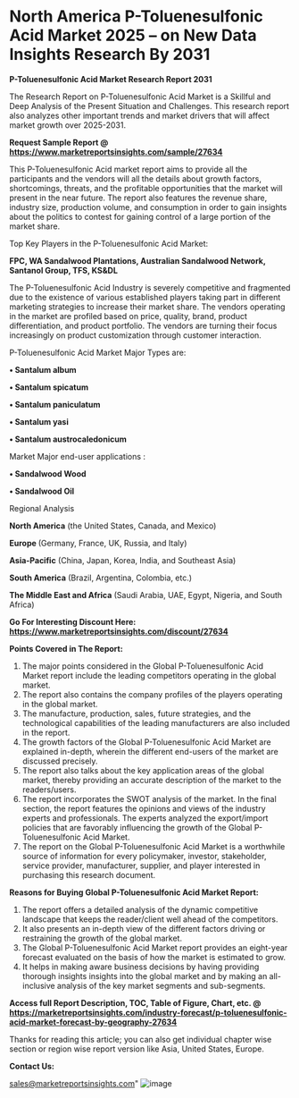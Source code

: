 # North America P-Toluenesulfonic Acid Market 2025 – on New Data Insights Research By 2031

<strong>P-Toluenesulfonic Acid Market Research Report 2031</strong>

The Research Report on P-Toluenesulfonic Acid Market is a Skillful and Deep Analysis of the Present Situation and Challenges. This research report also analyzes other important trends and market drivers that will affect market growth over 2025-2031.

<strong>Request Sample Report @ <a href=https://www.marketreportsinsights.com/sample/27634>https://www.marketreportsinsights.com/sample/27634</a></strong>

This P-Toluenesulfonic Acid market report aims to provide all the participants and the vendors will all the details about growth factors, shortcomings, threats, and the profitable opportunities that the market will present in the near future. The report also features the revenue share, industry size, production volume, and consumption in order to gain insights about the politics to contest for gaining control of a large portion of the market share.

Top Key Players in the P-Toluenesulfonic Acid Market:

<strong>FPC, WA Sandalwood Plantations, Australian Sandalwood Network, Santanol Group, TFS, KS&DL</strong>

The P-Toluenesulfonic Acid Industry is severely competitive and fragmented due to the existence of various established players taking part in different marketing strategies to increase their market share. The vendors operating in the market are profiled based on price, quality, brand, product differentiation, and product portfolio. The vendors are turning their focus increasingly on product customization through customer interaction.

P-Toluenesulfonic Acid Market Major Types are:

<strong>• Santalum album

• Santalum spicatum

• Santalum paniculatum

• Santalum yasi

• Santalum austrocaledonicum</strong>

Market Major end-user applications :

<strong>• Sandalwood Wood

• Sandalwood Oil</strong>

Regional Analysis

</u><strong><b>North America</b></strong> (the United States, Canada, and Mexico)

<strong><b>Europe </b></strong>(Germany, France, UK, Russia, and Italy)

<strong><b>Asia-Pacific</b></strong> (China, Japan, Korea, India, and Southeast Asia)

<strong><b>South America</b></strong> (Brazil, Argentina, Colombia, etc.)

<strong><b>The Middle East and Africa</b></strong> (Saudi Arabia, UAE, Egypt, Nigeria, and South Africa)

<strong>Go For Interesting Discount Here: <a href=https://www.marketreportsinsights.com/discount/27634>https://www.marketreportsinsights.com/discount/27634</a></strong>

<strong>Points Covered in The Report:</strong>
<ol>
  <li>The major points considered in the Global P-Toluenesulfonic Acid Market report include the leading competitors operating in the global market.</li>
  <li>The report also contains the company profiles of the players operating in the global market.</li>
  <li>The manufacture, production, sales, future strategies, and the technological capabilities of the leading manufacturers are also included in the report.</li>
  <li>The growth factors of the Global P-Toluenesulfonic Acid Market are explained in-depth, wherein the different end-users of the market are discussed precisely.</li>
  <li>The report also talks about the key application areas of the global market, thereby providing an accurate description of the market to the readers/users.</li>
  <li>The report incorporates the SWOT analysis of the market. In the final section, the report features the opinions and views of the industry experts and professionals. The experts analyzed the export/import policies that are favorably influencing the growth of the Global P-Toluenesulfonic Acid Market.</li>
  <li>The report on the Global P-Toluenesulfonic Acid Market is a worthwhile source of information for every policymaker, investor, stakeholder, service provider, manufacturer, supplier, and player interested in purchasing this research document.</li>
</ol>
<strong>Reasons for Buying Global P-Toluenesulfonic Acid Market Report:</strong>

<ol>
  <li>The report offers a detailed analysis of the dynamic competitive landscape that keeps the reader/client well ahead of the competitors.</li>
  <li>It also presents an in-depth view of the different factors driving or restraining the growth of the global market.</li>
  <li>The Global P-Toluenesulfonic Acid Market report provides an eight-year forecast evaluated on the basis of how the market is estimated to grow.</li>
  <li>It helps in making aware business decisions by having providing thorough insights insights into the global market and by making an all-inclusive analysis of the key market segments and sub-segments.</li>
</ol>
<strong>Access full Report Description, TOC, Table of Figure, Chart, etc. @ <a href=https://marketreportsinsights.com/industry-forecast/p-toluenesulfonic-acid-market-forecast-by-geography-27634>https://marketreportsinsights.com/industry-forecast/p-toluenesulfonic-acid-market-forecast-by-geography-27634</a></strong>


Thanks for reading this article; you can also get individual chapter wise section or region wise report version like Asia, United States, Europe.

<strong>Contact Us:</strong>

sales@marketreportsinsights.com"
![image](https://github.com/user-attachments/assets/9bc59f65-fd79-4452-922c-ad616f15e1ec)
